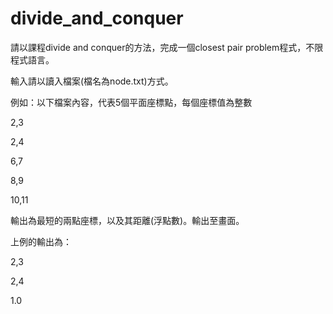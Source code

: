 # divide_and_conquer
 
請以課程divide and conquer的方法，完成一個closest pair problem程式，不限程式語言。

輸入請以讀入檔案(檔名為node.txt)方式。

例如：以下檔案內容，代表5個平面座標點，每個座標值為整數

2,3

2,4

6,7

8,9

10,11

輸出為最短的兩點座標，以及其距離(浮點數)。輸出至畫面。

上例的輸出為：

2,3

2,4

1.0